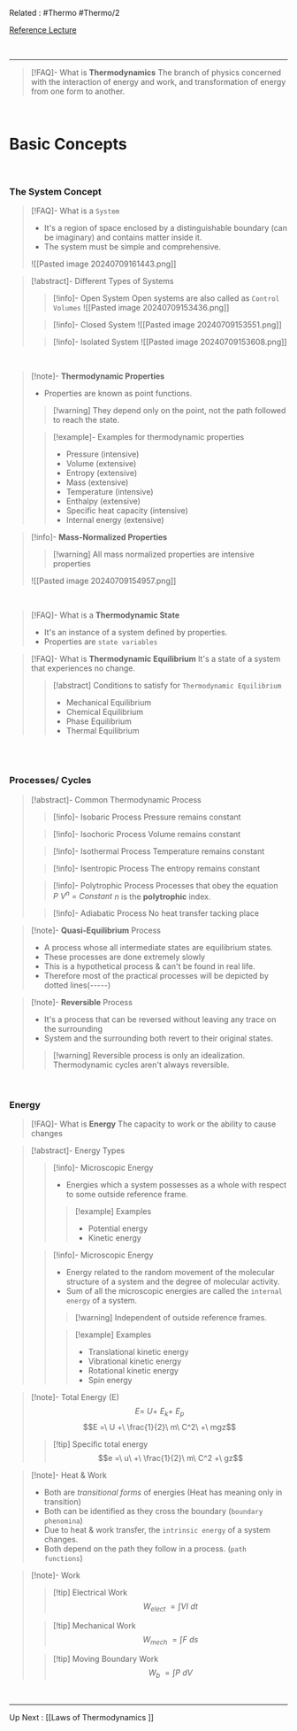 Related : #Thermo #Thermo/2

[Reference Lecture](file:///E:%5CAcademics%5CSEM%203%5CME1823-Fundamentals%20of%20Engineering%20Thermodynamics%20and%20Applications%5CLecture%20Video%5CLec%2002%20-%20Basic%20Concepts%20of%20Thermodynamics.mp4)

<br>

****
>[!FAQ]- What is **Thermodynamics**
>The branch of physics concerned with the interaction of energy and work, and transformation of energy from one form to another.

<br>

# Basic Concepts

<br>

### The System Concept

>[!FAQ]- What is a `System`
>- It's a region of space enclosed by a distinguishable boundary (can be imaginary) and contains matter inside it. 
>- The system must be simple and comprehensive.
>
>![[Pasted image 20240709161443.png]]

>[!abstract]- Different Types of Systems
>>[!info]- Open System
>>Open systems are also called as `Control Volumes`
>>![[Pasted image 20240709153436.png]]
>
>>[!info]- Closed System
>>![[Pasted image 20240709153551.png]]
>
>>[!info]- Isolated System
>>![[Pasted image 20240709153608.png]]

<br>

>[!note]- **Thermodynamic Properties**
>- Properties are known as point functions.
>>[!warning] They depend only on the point, not the path followed to reach the state.
>
>>[!example]- Examples for thermodynamic properties
>>- Pressure                       (intensive)
>>- Volume                        (extensive)
>>- Entropy                        (extensive)
>>- Mass                            (extensive)
>>- Temperature                (intensive)
>>- Enthalpy                      (extensive)
>>- Specific heat capacity (intensive)
>>- Internal energy           (extensive)

>[!info]- **Mass-Normalized Properties**
>>[!warning] All mass normalized properties are intensive properties
>
>![[Pasted image 20240709154957.png]]

<br>

>[!FAQ]- What is a **Thermodynamic State**
>- It's an instance of a system defined by properties.
>- Properties are `state variables`

>[!FAQ]- What is **Thermodynamic Equilibrium**
>It's a state of a system that experiences no change.
>>[!abstract] Conditions to satisfy for `Thermodynamic Equilibrium`
>>- Mechanical Equilibrium
>>- Chemical Equilibrium
>>- Phase Equilibrium
>>- Thermal Equilibrium

<br>
<br>

### Processes/ Cycles
>[!abstract]- Common Thermodynamic Process
>>[!info]- Isobaric Process
>>Pressure remains constant
>
>>[!info]- Isochoric Process
>>Volume remains constant
>>
>
>>[!info]- Isothermal Process
>>Temperature remains constant
>
>>[!info]- Isentropic Process
>>The entropy remains constant
>
>>[!info]- Polytrophic Process
>> Processes that obey the equation $P\ V^n\ =\ Constant$ 
>> *n* is the **polytrophic** index.
>
>>[!info]- Adiabatic Process
>>No heat transfer tacking place
>

>[!note]- **Quasi-Equilibrium** Process
>- A process whose all intermediate states are equilibrium states.
>- These processes are done extremely slowly
>- This is a hypothetical process & can't be found in real life.
>- Therefore most of the practical processes will be depicted by dotted lines(-----)

>[!note]- **Reversible** Process
>- It's a process that can be reversed without leaving any trace on the surrounding
>- System and the surrounding both revert to their original states.
>>[!warning] Reversible process is only an idealization. Thermodynamic cycles aren't always reversible. 

<br>

### Energy
>[!FAQ]- What is **Energy**
>The capacity to work or the ability to cause changes

>[!abstract]- Energy Types
>>[!info]- Microscopic Energy
>>- Energies which a system possesses as a whole with respect to some outside reference frame.
>>>[!example] Examples
>>>- Potential energy
>>>- Kinetic energy
>
>>[!info]- Microscopic Energy
>>- Energy related to the random movement of the molecular structure of a system and the degree of molecular activity.
>>- Sum of all the microscopic energies are called the `internal energy` of a system.
>>>[!warning] Independent of outside reference frames.
>>
>>>[!example] Examples
>>>- Translational kinetic energy
>>>- Vibrational kinetic energy
>>>- Rotational kinetic energy
>>>- Spin energy

>[!note]- Total Energy (E)
>$$E =\ U +\ E_k +\ E_p$$
>$$E =\ U +\ \frac{1}{2}\ m\ C^2\ +\ mgz$$
>>[!tip] Specific total energy
>>$$e =\ u\ +\ \frac{1}{2}\ m\ C^2 +\ gz$$

>[!note]- Heat & Work
>- Both are *transitional forms* of energies (Heat has meaning only in transition)
>- Both can be identified as they cross the boundary (`boundary phenomina`)
>- Due to heat & work transfer, the `intrinsic energy` of a system changes.
>- Both depend on the path they follow in a process. (`path functions`)

>[!note]- Work
>>[!tip] Electrical Work
>>$$W_{elect}\ = \int {V I}\ dt$$
>
>>[!tip] Mechanical Work
>>$$W_{mech}\ = \int {F}\ ds$$
>
>>[!tip] Moving Boundary Work
>>$$W_b\ = \int{P}\ dV$$

<br>

****
Up Next : [[Laws of Thermodynamics ]]